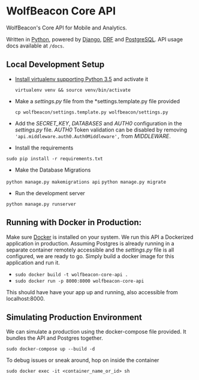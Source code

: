 # WolfBeacon Core API

WolfBeacon's Core API for Mobile and Analytics.

Written in [Python](https://www.python.org/downloads/release/python-352/), powered by [Django](https://www.djangoproject.com/), [DRF](http://www.django-rest-framework.org/) and [PostgreSQL](https://www.postgresql.org/). API usage docs available at `/docs`.

## Local Development Setup

* [Install virtualenv supporting Python 3.5](https://stackoverflow.com/questions/29934032/virtualenv-python-3-ubuntu-14-04-64-bit) and activate it

  `virtualenv venv && source venv/bin/activate`
* Make a *settings.py* file from the *settings.template.py file provided

  `cp wolfbeacon/settings.template.py wolfbeacon/settings.py`
* Add the *SECRET_KEY*, *DATABASES* and *AUTH0* configuration in the *settings.py* file. *AUTH0* Token validation can be disabled by removing `'api.middleware.auth0.Auth0Middleware',` from *MIDDLEWARE*.
* Install the requirements

 `sudo pip install -r requirements.txt`
* Make the Database Migrations

 `python manage.py makemigrations api`
 `python manage.py migrate`
* Run the development server

 `python manage.py runserver`


## Running with Docker in Production:

Make sure [Docker](https://docs.docker.com/engine/installation/) is installed on your system. We run this API a Dockerized application in production. Assuming Postgres is already running in a separate container remotely accessible and the *settings.py* file is all configured, we are ready to go. Simply build a docker image for this application and run it.

* `sudo docker build -t wolfbeacon-core-api .`
* `sudo docker run -p 8000:8000 wolfbeacon-core-api`

This should have have your app up and running, also accessible from localhost:8000.

## Simulating Production Environment

We can simulate a production using the docker-compose file provided. It bundles the API and Postgres together.

`sudo docker-compose up --build -d`

To debug issues or sneak around, hop on inside the container

`sudo docker exec -it <container_name_or_id> sh`